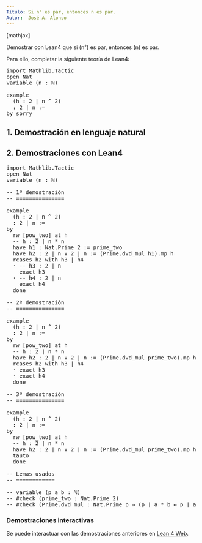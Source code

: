 ```yaml
---
Título: Si n² es par, entonces n es par.
Autor:  José A. Alonso
---
```


[mathjax]

Demostrar con Lean4 que si \(n²\) es par, entonces \(n\) es par.

Para ello, completar la siguiente teoría de Lean4:

<pre lang="lean">
import Mathlib.Tactic
open Nat
variable (n : ℕ)

example
  (h : 2 ∣ n ^ 2)
  : 2 ∣ n :=
by sorry
</pre>
<!--more-->

<h2>1. Demostración en lenguaje natural</h2>

<h2>2. Demostraciones con Lean4</h2>

<pre lang="lean">
import Mathlib.Tactic
open Nat
variable (n : ℕ)

-- 1ª demostración
-- ===============

example
  (h : 2 ∣ n ^ 2)
  : 2 ∣ n :=
by
  rw [pow_two] at h
  -- h : 2 ∣ n * n
  have h1 : Nat.Prime 2 := prime_two
  have h2 : 2 ∣ n ∨ 2 ∣ n := (Prime.dvd_mul h1).mp h
  rcases h2 with h3 | h4
  · -- h3 : 2 ∣ n
    exact h3
  · -- h4 : 2 ∣ n
    exact h4
  done

-- 2ª demostración
-- ===============

example
  (h : 2 ∣ n ^ 2)
  : 2 ∣ n :=
by
  rw [pow_two] at h
  -- h : 2 ∣ n * n
  have h2 : 2 ∣ n ∨ 2 ∣ n := (Prime.dvd_mul prime_two).mp h
  rcases h2 with h3 | h4
  · exact h3
  · exact h4
  done

-- 3ª demostración
-- ===============

example
  (h : 2 ∣ n ^ 2)
  : 2 ∣ n :=
by
  rw [pow_two] at h
  -- h : 2 ∣ n * n
  have h2 : 2 ∣ n ∨ 2 ∣ n := (Prime.dvd_mul prime_two).mp h
  tauto
  done

-- Lemas usados
-- ============

-- variable (p a b : ℕ)
-- #check (prime_two : Nat.Prime 2)
-- #check (Prime.dvd_mul : Nat.Prime p → (p ∣ a * b ↔ p ∣ a ∨ p ∣ b))
</pre>

<h3>Demostraciones interactivas</h3>

Se puede interactuar con las demostraciones anteriores en <a href="https://live.lean-lang.org/#url=https://raw.githubusercontent.com/jaalonso/Calculemus2/main/src/Par_si_cuadrado_par.lean" rel="noopener noreferrer" target="_blank">Lean 4 Web</a>.
